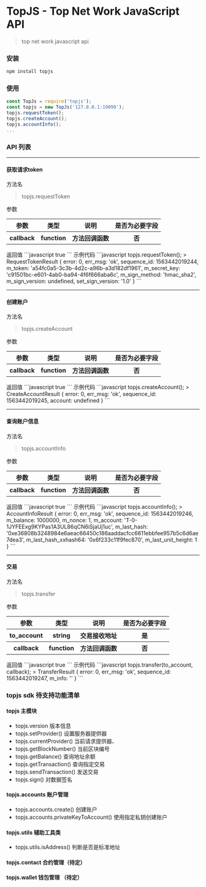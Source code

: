 # TopJS - Top Net Work JavaScript API

>  top net work javascript api

### 安装
```javascript
npm install topjs
```

### 使用

```javascript
const TopJs = require('topjs');
const topjs = new TopJs('127.0.0.1:19090');
topjs.requestToken();
topjs.createAccount();
topjs.accountInfo();
...
```

### API 列表

------------------------------------------------------------
#### 获取请求token
方法名
> topjs.requestToken

参数
<table>
     <tr>
        <th>参数</th>
        <th>类型</th>
        <th>说明</th>
        <th>是否为必要字段</th>
    </tr>
     <tr>
        <th>callback</th>
        <th>function</th>
        <th>方法回调函数</th>
        <th>否</th>
    </tr>
</table>
返回值
```javascript
true
```
示例代码
```javascript
topjs.requestToken();
> RequestTokenResult {
  error: 0,
  err_msg: 'ok',
  sequence_id: 1563442019244,
  m_token: 'a54fc0a5-3c3b-4d2c-a96b-a3d182df1961',
  m_secret_key: 'c91501bc-e601-4ab0-ba94-4f6f666aba6c',
  m_sign_method: 'hmac_sha2',
  m_sign_version: undefined,
  set_sign_version: '1.0' }
```

------------------------------------------------------------
#### 创建账户
方法名
> topjs.createAccount

参数
<table>
     <tr>
        <th>参数</th>
        <th>类型</th>
        <th>说明</th>
        <th>是否为必要字段</th>
    </tr>
     <tr>
        <th>callback</th>
        <th>function</th>
        <th>方法回调函数</th>
        <th>否</th>
    </tr>
</table>
返回值
```javascript
true
```
示例代码
```javascript
topjs.createAccount();
> CreateAccountResult {
  error: 0,
  err_msg: 'ok',
  sequence_id: 1563442019245,
  account: undefined }
```

------------------------------------------------------------
#### 查询账户信息
方法名
> topjs.accountInfo

参数
<table>
     <tr>
        <th>参数</th>
        <th>类型</th>
        <th>说明</th>
        <th>是否为必要字段</th>
    </tr>
     <tr>
        <th>callback</th>
        <th>function</th>
        <th>方法回调函数</th>
        <th>否</th>
    </tr>
</table>
返回值
```javascript
true
```
示例代码
```javascript
topjs.accountInfo();
> AccountInfoResult {
  error: 0,
  err_msg: 'ok',
  sequence_id: 1563442019246,
  m_balance: 1000000,
  m_nonce: 1,
  m_account: 'T-0-1JYFEExg9KYPas1A3UL86qCN6iSjaUj1uc',
  m_last_hash:
   '0xe36808b3248984e6aeac66450c186aaddacfcc6611ebbfee957b5c6d6ae7dea3',
  m_last_hash_xxhash64: '0x6f233c11f9fec870',
  m_last_unit_height: 1 }
```

------------------------------------------------------------
#### 交易
方法名
> topjs.transfer

参数
<table>
     <tr>
        <th>参数</th>
        <th>类型</th>
        <th>说明</th>
        <th>是否为必要字段</th>
    </tr>
     <tr>
        <th>to_account</th>
        <th>string</th>
        <th>交易接收地址</th>
        <th>是</th>
    </tr>
     <tr>
        <th>callback</th>
        <th>function</th>
        <th>方法回调函数</th>
        <th>否</th>
    </tr>
</table>
返回值
```javascript
true
```
示例代码
```javascript
topjs.transfer(to_account, callback);
> TransferResult {
  error: 0,
  err_msg: 'ok',
  sequence_id: 1563442019247,
  m_info: '' }
```

### topjs sdk 待支持功能清单

#### topjs 主模块

- topjs.version 版本信息
- topjs.setProvider() 设置服务器提供器
- topjs.currentProvider() 当前请求提供器、
- topjs.getBlockNumber() 当前区块编号
- topjs.getBalance() 查询地址余额
- topjs.getTransaction() 查询指定交易
- topjs.sendTransaction() 发送交易
- topjs.sign() 对数据签名

#### topjs.accounts 账户管理

- topjs.accounts.create() 创建账户
- topjs.accounts.privateKeyToAccount() 使用指定私钥创建账户

#### topjs.utils 辅助工具类

- topjs.utils.isAddress() 判断是否是标准地址

#### topjs.contact 合约管理（待定）

#### topjs.wallet 钱包管理 （待定）